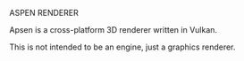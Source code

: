 ASPEN RENDERER

Apsen is a cross-platform 3D renderer written in Vulkan.

This is not intended to be an engine, just a graphics renderer.
